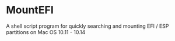 # MountEFI
A shell script program for quickly searching and mounting EFI / ESP partitions on Mac OS 10.11 - 10.14
